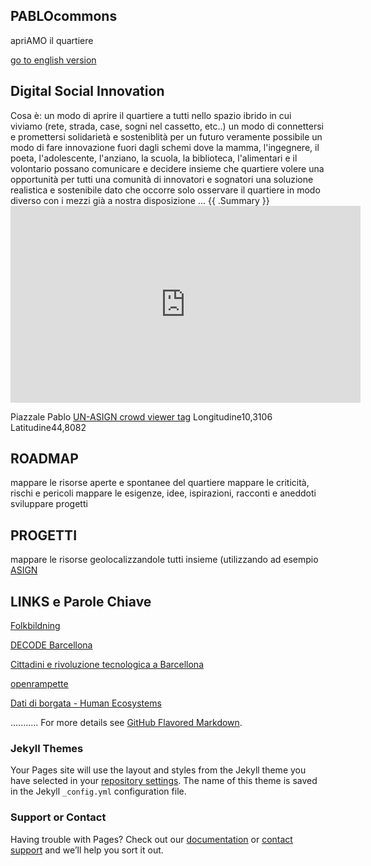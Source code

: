 ## PABLOcommons
apriAMO il quartiere

[go to english version](pablocommons.github.io/english)

## Digital Social Innovation
Cosa è:
un modo di aprire il quartiere a tutti nello spazio ibrido in cui viviamo (rete, strada, case, sogni nel cassetto, etc..)
un modo di connettersi e promettersi solidarietà e sosteniblità per un futuro veramente possibile
un modo di fare innovazione fuori dagli schemi dove la mamma, l'ingegnere, il poeta, l'adolescente, l'anziano, la scuola, la biblioteca, l'alimentari e il volontario possano comunicare e decidere insieme che quartiere volere
una opportunità per tutti
una comunità di innovatori e sognatori
una soluzione realistica e sostenibile dato che occorre solo osservare il quartiere in modo diverso con i mezzi già a nostra disposizione
...
{{ .Summary }}<iframe src="https://h5.veer.tv/photo-player?pid=323412&utm_medium=embed" frameborder="0" allowfullscreen="true" width="560" height="315"></iframe>


Piazzale Pablo [UN-ASIGN crowd viewer tag](https://unosat.maps.arcgis.com/apps/webappviewer/index.html?id=f43d1b10e3664b8c82d06cc28e17469c&marker=10.31059948810664%2C44.80817446927544%2C%2C%2C%2C&markertemplate=%7B%22title%22%3A%22%22%2C%22longitude%22%3A10.31059948810664%2C%22latitude%22%3A44.80817446927544%2C%22isIncludeShareUrl%22%3Atrue%7D&level=18) Longitudine10,3106 Latitudine44,8082


## ROADMAP
mappare le risorse aperte e spontanee del quartiere
mappare le criticità, rischi e pericoli
mappare le esigenze, idee, ispirazioni, racconti e aneddoti
sviluppare progetti

## PROGETTI
mappare le risorse geolocalizzandole tutti insieme (utilizzando ad esempio [ASIGN](https://asign.cern.ch/)




## LINKS e Parole Chiave
[Folkbildning](http://www.folkuniversitetet.se/In-English/About-Folkuniversitetet/what-is-folkbildning/)

[DECODE Barcellona](https://www.decodeproject.eu/what-decode)

[Cittadini e rivoluzione tecnologica a Barcellona](http://temi.repubblica.it/micromega-online/si-scrive-rete-si-legge-cambiamento-la-rivoluzione-tecnologica-di-barcellona/)

[openrampette](http://rampette.opencare.cc/)

[Dati di borgata - Human Ecosystems](https://www.he-r.it/her-she-loves-san-lorenzo-winter-2018-calls/?fbclid=IwAR2Gc3hZQ6MoTupLmvCMEiWFPIWUjlQrV0NOqBgpG86cGaYO6rjDeqbVzM8)

...........
For more details see [GitHub Flavored Markdown](https://guides.github.com/features/mastering-markdown/).

### Jekyll Themes

Your Pages site will use the layout and styles from the Jekyll theme you have selected in your [repository settings](https://github.com/pablocommons/pablocommons.github.io/settings). The name of this theme is saved in the Jekyll `_config.yml` configuration file.

### Support or Contact

Having trouble with Pages? Check out our [documentation](https://help.github.com/categories/github-pages-basics/) or [contact support](https://github.com/contact) and we’ll help you sort it out.
